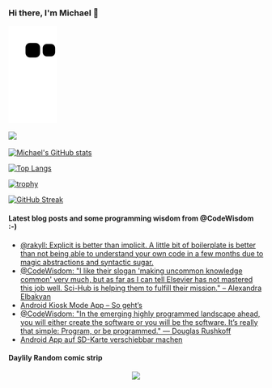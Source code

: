 ### Hi there, I'm Michael 👋

<img src="https://raw.githubusercontent.com/msoftware/msoftware/output/github-contribution-grid-snake.svg" />

![](https://github-profile-summary-cards.vercel.app/api/cards/profile-details?username=msoftware&theme=vue)

[![Michael's GitHub stats](https://github-readme-stats.vercel.app/api?username=msoftware)](https://github.com/msoftware/github-readme-stats)

[![Top Langs](https://github-readme-stats.vercel.app/api/top-langs/?username=msoftware&layout=compact)](https://github.com/anuraghazra/github-readme-stats)

[![trophy](https://github-profile-trophy.vercel.app/?username=msoftware)](https://github.com/ryo-ma/github-profile-trophy)

[![GitHub Streak](https://github-readme-streak-stats.herokuapp.com/?user=msoftware)](https://git.io/streak-stats)

#### Latest blog posts and some programming wisdom from @CodeWisdom :-)
<!-- BLOG-POST-LIST:START -->
- [@rakyll: Explicit is better than implicit. A little bit of boilerplate is better than not being able to understand your own code in a few months due to magic abstractions and syntactic sugar.](https://twitter.com/rakyll/status/1413172697492692993)
- [@CodeWisdom: "I like their slogan 'making uncommon knowledge common' very much, but as far as I can tell Elsevier has not mastered this job well. Sci-Hub is helping them to fulfill their mission." – Alexandra Elbakyan](https://twitter.com/CodeWisdom/status/1412771204428095491)
- [Android Kiosk Mode App – So geht’s](http://www.dieletztedomain.de/android-kiosk-mode-app-so-gehts/)
- [@CodeWisdom: "In the emerging highly programmed landscape ahead, you will either create the software or you will be the software. It’s really that simple: Program, or be programmed." — Douglas Rushkoff](https://twitter.com/CodeWisdom/status/1410940574597849089)
- [Android App auf SD-Karte verschiebbar machen](http://www.dieletztedomain.de/android-app-auf-sd-karte-verschiebbar-machen/)
<!-- BLOG-POST-LIST:END -->

#### Daylily Random comic strip
<!--START_SECTION:comicstrip-->
<p align="center">
 <a href="https://xkcd.com/">
 <img src="https://imgs.xkcd.com/comics/bad_map_projection_the_greenland_special.png" />
</a>
</p>
<!--END_SECTION:comicstrip-->

<!--
**msoftware/msoftware** is a ✨ _special_ ✨ repository because its `README.md` (this file) appears on your GitHub profile.

Here are some ideas to get you started:

- 🔭 I’m currently working on ...
- 🌱 I’m currently learning ...
- 👯 I’m looking to collaborate on ...
- 🤔 I’m looking for help with ...
- 💬 Ask me about ...
- 📫 How to reach me: ...
- 😄 Pronouns: ...
- ⚡ Fun fact: ...
-->
